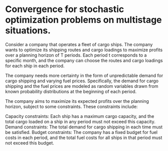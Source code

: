 # Convergence for stochastic optimization problems on multistage situations.

Consider a company that operates a fleet of cargo ships. The company wants to optimize its shipping routes and cargo loadings to maximize profits over a planning horizon of T periods. Each period t corresponds to a specific month, and the company can choose the routes and cargo loadings for each ship in each period.

The company needs more certainty in the form of unpredictable demand for cargo shipping and varying fuel prices. Specifically, the demand for cargo shipping and the fuel prices are modeled as random variables drawn from known probability distributions at the beginning of each period.

The company aims to maximize its expected profits over the planning horizon, subject to some constraints. These constraints include:

Capacity constraints: Each ship has a maximum cargo capacity, and the total cargo loaded on a ship in any period must not exceed this capacity.
Demand constraints: The total demand for cargo shipping in each time must be satisfied.
Budget constraints: The company has a fixed budget for fuel costs in each period, and the total fuel costs for all ships in that period must not exceed this budget.
